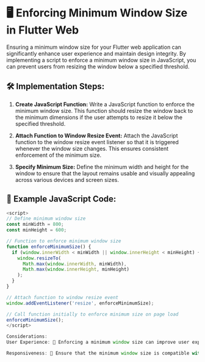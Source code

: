 # 🖥️ Enforcing Minimum Window Size in Flutter Web

Ensuring a minimum window size for your Flutter web application can significantly enhance user experience and maintain design integrity. By implementing a script to enforce a minimum window size in JavaScript, you can prevent users from resizing the window below a specified threshold.

## 🛠️ Implementation Steps:

1. **Create JavaScript Function:**
   Write a JavaScript function to enforce the minimum window size. This function should resize the window back to the minimum dimensions if the user attempts to resize it below the specified threshold.

2. **Attach Function to Window Resize Event:**
   Attach the JavaScript function to the window resize event listener so that it is triggered whenever the window size changes. This ensures consistent enforcement of the minimum size.

3. **Specify Minimum Size:**
   Define the minimum width and height for the window to ensure that the layout remains usable and visually appealing across various devices and screen sizes.

## 📝 Example JavaScript Code:

```javascript
<script>
// Define minimum window size
const minWidth = 800;
const minHeight = 600;

// Function to enforce minimum window size
function enforceMinimumSize() {
  if (window.innerWidth < minWidth || window.innerHeight < minHeight) {
    window.resizeTo(
      Math.max(window.innerWidth, minWidth),
      Math.max(window.innerHeight, minHeight)
    );
  }
}

// Attach function to window resize event
window.addEventListener('resize', enforceMinimumSize);

// Call function initially to enforce minimum size on page load
enforceMinimumSize();
</script>

Considerations:
User Experience: 🌟 Enforcing a minimum window size can improve user experience by ensuring that the layout remains usable and visually appealing.

Responsiveness: 📱 Ensure that the minimum window size is compatible with various screen sizes and resolutions to maintain responsiveness.
